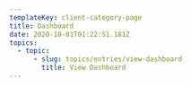 ```yaml
---
templateKey: client-category-page
title: Dashboard
date: 2020-10-01T01:22:51.181Z
topics:
  - topic:
      - slug: topics/entries/view-dashboard
        title: View Dashboard
---
```


